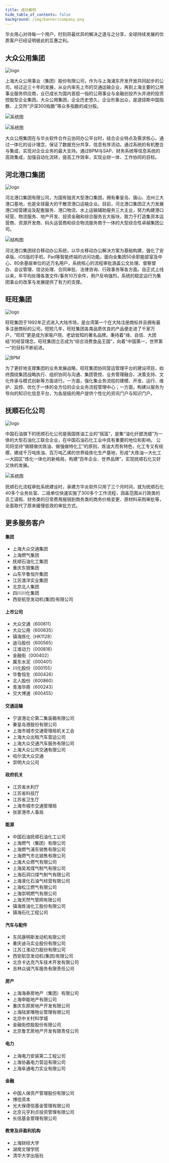 ```yaml
---
title: 成功案例
hide_table_of_contents: false
background: /img/banner/company.png
---
```


华炎用心对待每一个用户，时刻将最优异的解决之道与之分享，全球持续发展的优质客户已经证明彼此的互惠之利。

## 大众公用集团

![logo](/assets/workflow/logo-dzug.png)

上海大众公用事业（集团）股份有限公司，作为与上海浦东开发开放共同起步的公司，经过近三十年的发展，从业内率先上市的交通运输企业，再到上海主要的公用事业服务供应商，业已成长为国内首屈一指的公用事业与金融创投齐头并进的投资控股型企业集团。大众公用集团，企业历史悠久，企业形象出众，是道琼斯中国指数、上交所“沪深300指数”等众多指数的成分股。

![系统图](/assets/workflow/login_dzug.png)

![系统图](/assets/workflow/frontpage_dzug.png)

大众公用集团在与华炎软件合作云协同办公平台时，结合企业特点及需求核心，通过一体化的设计理念，保证了数据充分共享、信息有序流动，通过系统的有机整合与集成，实现对企业业务的最大支持。通过BPM与SAP、财务系统等信息系统的高效集成，加强自动化流转，提高工作效率，实现业财一体、工作协同的目标。

## 河北港口集团

![logo](/assets/workflow/logo-qhd.png)

河北港口集团有限公司，为国有独资大型港口集团，拥有秦皇岛、唐山、沧州三大港口基地，也是全球最大的干散货港口运输企业。目前，河北港口集团正大力发展港口经营建设及配套服务、港口物流、水上运输辅助服务三大主业，努力构建港口经营、物流服务、地产开发、投资金融和综合服务五大板块，致力于打造集资本运营商、资源开发商、码头运营商和综合物流服务商于一体的大型综合性卓越集团公司。

![结构图](/assets/workflow/structure_qhd.png)

河北港口集团综合移动办公系统，以华炎移动办公解决方案为基础构建，强化了安卓版、iOS版的手机、Pad等智能终端的访问功能。面向全集团50余职能部室及中心、80余基层单位的近万名用户，系统核心的流程审批涵盖公文处理、督察督办、会议管理、信访处理、合同审批、法律咨询、行政事务等各方面。自正式上线以来，年平均处理各类文件/事务10万余件，用户反响强烈，系统的稳定运行为集团事业的改革与发展提供了有力的支撑。


## 旺旺集团

![logo](/assets/workflow/logo-wangwang.png)

旺旺集团于1992年正式进入大陆市场，是台湾第一个在大陆注册商标并且拥有最多注册商标的公司。短短几年，旺旺集团各类品质优良的产品便走进了千家万户，“旺旺”更是成为家喻户晓、老幼皆知的著名品牌。秉持着“缘、自信、大团结”的经营理念，旺旺集团立志成为“综合消费食品王国”，向着“中国第一，世界第一”的目标不断前进。

![BPM](/assets/workflow/wangwang_workflow.png)

为了更好地支撑集团的业务发展战略，旺旺集团协同营运管理平台的建设项目，始终围绕集团战略执行、组织协同与沟通、集团管控、业务管理融合、决策支持、文化传承与模式创新等方面进行。一方面，强化集业务流程的建模、开发、运行、维护、监控、优化于一体的全方位的企业业务流程管理中心；一方面，构建以服务为导向的知识化信息平台，为各层级的用户提供个性化的资讯门户与知识门户。

## 抚顺石化公司

![logo](/assets/workflow/logo-jlsh.png)

中国石油旗下的抚顺石化公司是我国炼油工业的“摇篮”，是集“油化纤塑洗蜡”为一体的大型石油化工联合企业，在中国石油石化工业中具有重要的地位和影响。 公司将坚持“做精做优炼油、做强做特化工”的原则，炼油大而有特色，化工专又有规模，建成千万吨炼油、百万吨乙烯的世界级炼化生产基地，形成“大炼油—大化工—大园区”炼化一体化的新格局，构建“百年企业、世界品牌”，实现抚顺石化又好又快的发展。

![系统图](/assets/workflow/frontpage_fssh.jpg)

抚顺石化流程审批系统建设时，承建方华炎软件只用了三个月时间，就为抚顺石化40多个业务处室、二级单位快速实施了300多个工作流程，涵盖范围从行政类的员工请假、财务类的日常费用报销到商务类的商务价格变更、原材料采购审批等，全面取代了原来缓慢低效的审批方式。

## 更多服务客户

<div className="slds-grid slds-wrap">
<div className="slds-col slds-size_1-of-2 slds-p-vertical_medium">

#### 集团

- 上海大众交通集团
- 上海燃气集团
- 抚顺石油化工集团
- 重庆东银集团
- 山东华鲁恒升集团
- 江苏澳洋实业集团
- 北京北人集团
- 四川川化集团
- 西安航空发动机(集团)有限公司

</div>
<div className="slds-col slds-size_1-of-2 slds-p-vertical_medium">

#### 上市公司

- 大众交通（600611）
- 大众公用（600635）
- 镇海炼化（HK1128）
- 迪马股份（600565）
- 江淮动力（000816）
- 金融街（000402）
- 冀东水泥（000401）
- 川化股份（000155）
- 华鲁恒生（600426）
- 北人股份（600860）
- 青海华鼎（600243）
- 交大博通（600455）

</div>
<div className="slds-col slds-size_1-of-2 slds-p-vertical_medium">

#### 交通运输

- 宁波港北仑第二集装箱有限公司
- 秦皇岛港股份有限公司
- 上海市城市交通管理局机关工会
- 上海大众出租汽车营运公司
- 上海大众交通汽车服务有限公司
- 上海大众公共交通有限公司
- 哈尔滨大众交通
- 崇明大众公司

</div>
<div className="slds-col slds-size_1-of-2 slds-p-vertical_medium">

#### 政府机关

- 江苏省水利厅
- 江苏省科技厅
- 江苏省卫生厅
- 上海市城市交通管理局
- 张家港市人事局

</div>
<div className="slds-col slds-size_1-of-2 slds-p-vertical_medium">

#### 能源

- 中国石油抚顺石油化工公司
- 上海燃气（集团）有限公司
- 上海燃气浦东销售有限公司
- 上海燃气市北销售有限公司
- 上海大众燃气有限公司
- 上海吴淞煤气制气有限公司
- 上海石洞口煤气制气有限公司
- 上海液化石油气经营有限公司
- 上海松江燃气有限公司
- 上海崇明燃气有限公司
- 上海天然气管网有限公司
- 镇海炼油化工股份有限公司
- 镇海石化工程公司

</div>
<div className="slds-col slds-size_1-of-2 slds-p-vertical_medium">

#### 汽车与配件

- 东风康明斯发动机有限公司
- 重庆迪马实业股份有限公司
- 江苏江淮动力股份有限公司
- 西安航空发动机(集团)有限公司
- 北京卡达克汽车技术开发有限公司
- 吉林众诚汽车服务有限责任公司

</div>
<div className="slds-col slds-size_1-of-2 slds-p-vertical_medium">

#### 房产

- 上海海泰房地产（集团）有限公司
- 上海申能地产有限公司
- 重庆东原房地产开发有限公司
- 上海陆家嘴物业管理有限公司
- 北京中关村科学城
- 金融街控股股份有限公司
- 北京鲁艺房地产开发有限责任公司

</div>
<div className="slds-col slds-size_1-of-2 slds-p-vertical_medium">

#### 电力

- 上海电力安装第二工程公司
- 上海协鑫电力营运有限公司
- 上海阜通电力实业有限公司

</div>
<div className="slds-col slds-size_1-of-2 slds-p-vertical_medium">

#### 金融

- 中国人保资产管理股份有限公司
- 博信资本
- 光大保德信基金管理有限公司
- 北京元亨利贞投资管理有限公司
- 长信基金管理有限公司

</div>
<div className="slds-col slds-size_1-of-2 slds-p-vertical_medium">

#### 教育及非盈利机构

- 上海财经大学
- 湖南文理学院
- 清华大学出版社

</div>
</div>